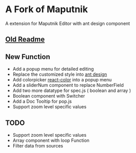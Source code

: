 # A Fork of Maputnik

A extension for Maputnik Editor with ant design component


## [Old Readme](README_old.md)

## New Function 

- Add a popup menu for detailed editing
- Replace the customized style into [ant design](https://ant.design/)
- Add colorpicker [react-color](https://github.com/casesandberg/react-color) into a popup menu
- Add a sliderNum component to replace NumberField
- Add two more datatype for spec.js ( boolean and array )
- Boolean component with Switcher
- Add a Doc Tooltip for pop.js 
- Support zoom level specific values


## TODO

- Support zoom level specific values
- Array component with loop Function
- Filter data from sources